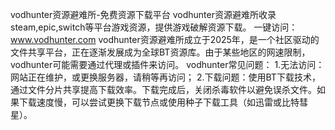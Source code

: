 vodhunter资源避难所-免费资源下载平台
vodhunter资源避难所收录steam,epic,switch等平台游戏资源，提供游戏破解资源下载。
一键访问：www.vodhunter.com
vodhunter资源避难所成立于2025年，是一个社区驱动的文件共享平台，正在逐渐发展成为全球BT资源库。由于某些地区的网速限制，vodhunter可能需要通过代理或插件来访问。
vodhunter常见问题：
1.无法访问：网站正在维护，或更换服务器，请稍等再访问；
2.下载问题：使用BT下载技术，通过文件分片共享提高下载效率。下载完成后，关闭杀毒软件以避免误杀文件。如果下载速度慢，可以尝试更换下载节点或使用种子下载工具（如迅雷或比特彗星）。

